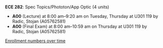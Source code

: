 **ECE 282**: Spec Topics/Phototon/App Optic (4 units)

- **A00** (Lecture) at 8:00 am–9:20 am on Tuesday, Thursday at U301 119 by Radic, Stojan (A05762581)
- **A00** (Final Exam) at 8:00 am–10:59 am on Thursday at U301 119 by Radic, Stojan (A05762581)

[Enrollment numbers over time](./ECE282.tsv)
